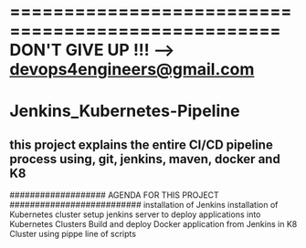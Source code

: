 ===================================================
DON'T GIVE UP !!! --> devops4engineers@gmail.com
===================================================
# Jenkins_Kubernetes-Pipeline
## this project explains the entire CI/CD pipeline process using, git, jenkins, maven, docker and K8
################### AGENDA FOR THIS PROJECT ##########################
installation of Jenkins
installation of Kubernetes cluster
setup jenkins server to deploy applications into Kubernetes Clusters
Build and deploy Docker application from Jenkins in K8 Cluster using pippe line of scripts
